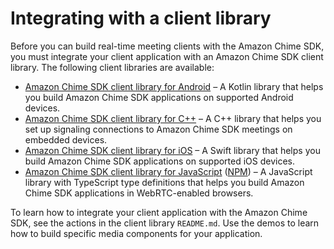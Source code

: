 # Integrating with a client library<a name="mtgs-sdk-client-lib"></a>

Before you can build real\-time meeting clients with the Amazon Chime SDK, you must integrate your client application with an Amazon Chime SDK client library\. The following client libraries are available:
+ [Amazon Chime SDK client library for Android](https://github.com/aws/amazon-chime-sdk-android) – A Kotlin library that helps you build Amazon Chime SDK applications on supported Android devices\.
+ [Amazon Chime SDK client library for C\+\+](https://github.com/aws/amazon-chime-sdk-cpp) – A C\+\+ library that helps you set up signaling connections to Amazon Chime SDK meetings on embedded devices\.
+ [Amazon Chime SDK client library for iOS](https://github.com/aws/amazon-chime-sdk-ios) – A Swift library that helps you build Amazon Chime SDK applications on supported iOS devices\.
+ [Amazon Chime SDK client library for JavaScript](https://github.com/aws/amazon-chime-sdk-js) \([NPM](https://www.npmjs.com/package/amazon-chime-sdk-js)\) – A JavaScript library with TypeScript type definitions that helps you build Amazon Chime SDK applications in WebRTC\-enabled browsers\.

 To learn how to integrate your client application with the Amazon Chime SDK, see the actions in the client library `README.md`\. Use the demos to learn how to build specific media components for your application\.
